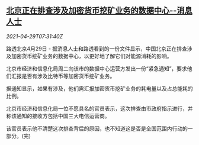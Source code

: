 <!--1619686862000-->
[北京正在排查涉及加密货币挖矿业务的数据中心--消息人士](https://cn.reuters.com/article/beijing-probe-cryptocurrency-mining-0429-idCNKBS2CG0O9)
------

<div><i>2021-04-29T07:31:40Z</i></div><p>路透北京4月29日 - 据消息人士和路透看到的一份文件显示，中国北京正在排查涉及加密货币挖矿业务的数据中心，以更好地了解它们对能源消耗的影响。</p><p>北京市经济和信息化局周二向该市的数据中心运营方发出一份“紧急通知”，要求他们汇报是否有涉及比特币等加密货币挖矿业务。</p><p>据通知显示，如果有涉及，他们需汇报加密货币挖矿业务的耗电量以及占总能耗的比例。</p><p>北京市经济和信息化局一位不愿具名的官员表示，这次排查由市政府指示进行，并称该通知的接收方包括中国三大电信运营商。</p><p>该官员表示他不清楚这次排查背后的原因，也不知道这是否是全国范围内行动的一部分。(完)</p>
